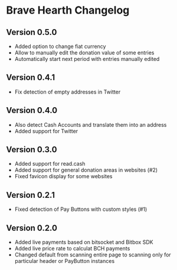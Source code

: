 Brave Hearth Changelog
======================

Version 0.5.0
-------------

  * Added option to change fiat currency
  * Allow to manually edit the donation value of some entries
  * Automatically start next period with entries manually edited

Version 0.4.1
-------------

  * Fix detection of empty addresses in Twitter

Version 0.4.0
-------------

  * Also detect Cash Accounts and translate them into an address
  * Added support for Twitter

Version 0.3.0
-------------

  * Added support for read.cash
  * Added support for general donation areas in websites (#2)
  * Fixed favicon display for some websites

Version 0.2.1
-------------

  * Fixed detection of Pay Buttons with custom styles (#1)

Version 0.2.0
-------------

  * Added live payments based on bitsocket and Bitbox SDK
  * Added live price rate to calculat BCH payments
  * Changed default from scanning entire page to scanning only for particular
    header or PayButton instances
